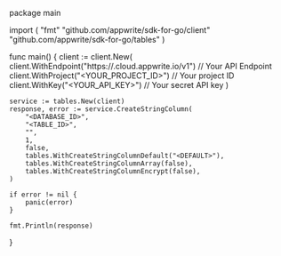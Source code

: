 package main

import (
    "fmt"
    "github.com/appwrite/sdk-for-go/client"
    "github.com/appwrite/sdk-for-go/tables"
)

func main() {
    client := client.New(
        client.WithEndpoint("https://<REGION>.cloud.appwrite.io/v1") // Your API Endpoint
        client.WithProject("<YOUR_PROJECT_ID>") // Your project ID
        client.WithKey("<YOUR_API_KEY>") // Your secret API key
    )

    service := tables.New(client)
    response, error := service.CreateStringColumn(
        "<DATABASE_ID>",
        "<TABLE_ID>",
        "",
        1,
        false,
        tables.WithCreateStringColumnDefault("<DEFAULT>"),
        tables.WithCreateStringColumnArray(false),
        tables.WithCreateStringColumnEncrypt(false),
    )

    if error != nil {
        panic(error)
    }

    fmt.Println(response)
}
